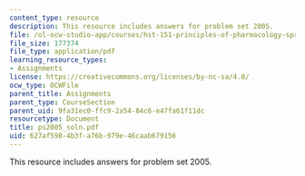 ```yaml
---
content_type: resource
description: This resource includes answers for problem set 2005.
file: /ol-ocw-studio-app/courses/hst-151-principles-of-pharmacology-spring-2005/627af5984b3fa76b979e46caab679156_ps2005_soln.pdf
file_size: 177374
file_type: application/pdf
learning_resource_types:
- Assignments
license: https://creativecommons.org/licenses/by-nc-sa/4.0/
ocw_type: OCWFile
parent_title: Assignments
parent_type: CourseSection
parent_uid: 9fa31ec0-ffc9-2a54-84c6-e47fa61f11dc
resourcetype: Document
title: ps2005_soln.pdf
uid: 627af598-4b3f-a76b-979e-46caab679156
---
```

This resource includes answers for problem set 2005.